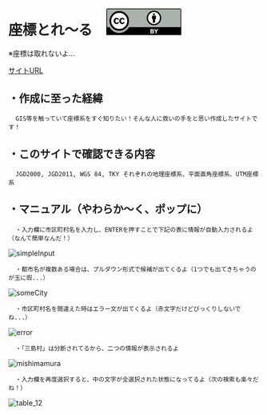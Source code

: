 # 座標とれ～る　<img src="./img/CCBY.png" width="150px">
※座標は取れないよ...

[サイトURL](https://new-flathill.github.io/)

## ・作成に至った経緯
      GIS等を触っていて座標系をすぐ知りたい！そんな人に救いの手をと思い作成したサイトです！

## ・このサイトで確認できる内容
      JGD2000, JGD2011, WGS 84, TKY それぞれの地理座標系、平面直角座標系、UTM座標系

## ・マニュアル（やわらか～く、ポップに）
      ・入力欄に市区町村名を入力し、ENTERを押すことで下記の表に情報が自動入力されるよ（なんて簡単なんだ！）
      
![simpleInput](https://user-images.githubusercontent.com/123290797/215035645-b199b1ac-c83c-4087-aab0-3d3e81728863.gif)
      
      ・都市名が複数ある場合は、プルダウン形式で候補が出てくるよ（1つでも出てきちゃうのが玉に瑕...）
      
![someCity](https://user-images.githubusercontent.com/123290797/215040373-1b14cf33-e647-4f8c-8390-3297b00791d6.gif)
      
      ・市区町村名を間違えた時はエラー文が出てくるよ（赤文字だけどびっくりしないでね...）
      
![error](https://user-images.githubusercontent.com/123290797/215040772-703a54f9-6726-43b6-8834-6ff29047eead.gif)

      ・「三島村」は分断されてるから、二つの情報が表示されるよ
      
![mishimamura](https://user-images.githubusercontent.com/123290797/215041016-2135262a-6fef-4ea4-9d22-4fd4601d5c0c.gif)

      ・入力欄を再度選択すると、中の文字が全選択された状態になってるよ（次の検索も楽々だね！）

![table_12](https://user-images.githubusercontent.com/123290797/215041750-b279024b-c887-483c-b11c-dc206de6e106.gif)
